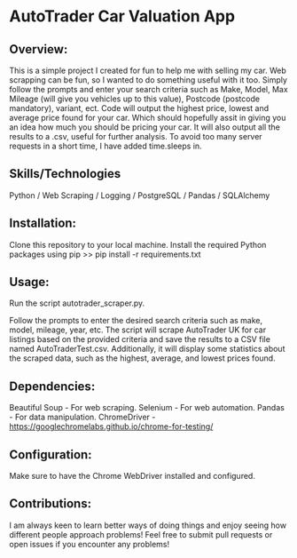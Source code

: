 # AutoTrader Car Valuation App

## Overview: 

This is a simple project I created for fun to help me with selling my car. Web scrapping can be fun, so I wanted to do something useful with it too. Simply follow the prompts and enter your search criteria such as Make, Model, Max Mileage (will give you vehicles up to this value), Postcode (postcode mandatory), variant, ect. Code will output the highest price, lowest and average price found for your car. Which should hopefully assit in giving you an idea how much you should be pricing your car. It will also output all the results to a .csv, useful for further analysis. To avoid too many server requests in a short time, I have added time.sleeps in.

## Skills/Technologies
Python / Web Scraping / Logging / PostgreSQL / Pandas / SQLAlchemy

## Installation:
Clone this repository to your local machine.
Install the required Python packages using pip >>
pip install -r requirements.txt

## Usage:
Run the script autotrader_scraper.py.

Follow the prompts to enter the desired search criteria such as make, model, mileage, year, etc.
The script will scrape AutoTrader UK for car listings based on the provided criteria and save the results to a CSV file named AutoTraderTest.csv.
Additionally, it will display some statistics about the scraped data, such as the highest, average, and lowest prices found.

## Dependencies:
Beautiful Soup - For web scraping.
Selenium - For web automation.
Pandas - For data manipulation.
ChromeDriver - https://googlechromelabs.github.io/chrome-for-testing/

## Configuration:
Make sure to have the Chrome WebDriver installed and configured.

## Contributions:
I am always keen to learn better ways of doing things and enjoy seeing how different people approach problems! Feel free to submit pull requests or open issues if you encounter any problems!
